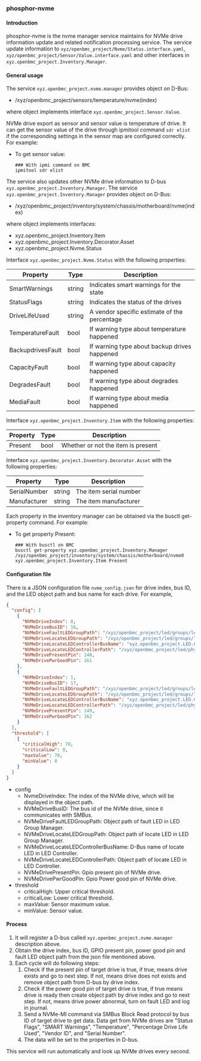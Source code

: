### phosphor-nvme

#### Introduction

phosphor-nvme is the nvme manager service maintains for NVMe drive information
update and related notification processing service. The service update
information to `xyz/openbmc_project/Nvme/Status.interface.yaml`,
`xyz/openbmc_project/Sensor/Value.interface.yaml` and other interfaces in
`xyz.openbmc_project.Inventory.Manager`.

#### General usage

The service `xyz.openbmc_project.nvme.manager` provides object on D-Bus:

- /xyz/openbmc_project/sensors/temperature/nvme(index)

where object implements interface `xyz.openbmc_project.Sensor.Value`.

NVMe drive export as sensor and sensor value is temperature of drive. It can get
the sensor value of the drive through ipmitool command `sdr elist` if the
corresponding settings in the sensor map are configured correctly. For example:

- To get sensor value:

  ```
  ### With ipmi command on BMC
  ipmitool sdr elist
  ```

The service also updates other NVMe drive information to D-bus
`xyz.openbmc_project.Inventory.Manager`. The service
`xyz.openbmc_project.Inventory.Manager` provides object on D-Bus:

- /xyz/openbmc_project/inventory/system/chassis/motherboard/nvme(index)

where object implements interfaces:

- xyz.openbmc_project.Inventory.Item
- xyz.openbmc_project.Inventory.Decorator.Asset
- xyz.openbmc_project.Nvme.Status

Interface `xyz.openbmc_project.Nvme.Status` with the following properties:

| Property          | Type   | Description                                  |
| ----------------- | ------ | -------------------------------------------- |
| SmartWarnings     | string | Indicates smart warnings for the state       |
| StatusFlags       | string | Indicates the status of the drives           |
| DriveLifeUsed     | string | A vendor specific estimate of the percentage |
| TemperatureFault  | bool   | If warning type about temperature happened   |
| BackupdrivesFault | bool   | If warning type about backup drives happened |
| CapacityFault     | bool   | If warning type about capacity happened      |
| DegradesFault     | bool   | If warning type about degrades happened      |
| MediaFault        | bool   | If warning type about media happened         |

Interface `xyz.openbmc_project.Inventory.Item` with the following properties:

| Property | Type | Description                        |
| -------- | ---- | ---------------------------------- |
| Present  | bool | Whether or not the item is present |

Interface `xyz.openbmc_project.Inventory.Decorator.Asset` with the following
properties:

| Property     | Type   | Description            |
| ------------ | ------ | ---------------------- |
| SerialNumber | string | The item serial number |
| Manufacturer | string | The item manufacturer  |

Each property in the inventory manager can be obtained via the busctl
get-property command. For example:

- To get property Present:

  ```
  ### With busctl on BMC
  busctl get-property xyz.openbmc_project.Inventory.Manager /xyz/openbmc_project/inventory/system/chassis/motherboard/nvme0 xyz.openbmc_project.Inventory.Item Present
  ```

#### Configuration file

There is a JSON configuration file `nvme_config.json` for drive index, bus ID,
and the LED object path and bus name for each drive. For example,

```json
{
  "config": [
    {
      "NVMeDriveIndex": 0,
      "NVMeDriveBusID": 16,
      "NVMeDriveFaultLEDGroupPath": "/xyz/openbmc_project/led/groups/led_u2_0_fault",
      "NVMeDriveLocateLEDGroupPath": "/xyz/openbmc_project/led/groups/led_u2_0_locate",
      "NVMeDriveLocateLEDControllerBusName": "xyz.openbmc_project.LED.Controller.led_u2_0_locate",
      "NVMeDriveLocateLEDControllerPath": "/xyz/openbmc_project/led/physical/led_u2_0_locate",
      "NVMeDrivePresentPin": 148,
      "NVMeDrivePwrGoodPin": 161
    },
    {
      "NVMeDriveIndex": 1,
      "NVMeDriveBusID": 17,
      "NVMeDriveFaultLEDGroupPath": "/xyz/openbmc_project/led/groups/led_u2_1_fault",
      "NVMeDriveLocateLEDGroupPath": "/xyz/openbmc_project/led/groups/led_u2_1_locate",
      "NVMeDriveLocateLEDControllerBusName": "xyz.openbmc_project.LED.Controller.led_u2_1_locate",
      "NVMeDriveLocateLEDControllerPath": "/xyz/openbmc_project/led/physical/led_u2_1_locate",
      "NVMeDrivePresentPin": 149,
      "NVMeDrivePwrGoodPin": 162
    }
  ],
  "threshold": [
    {
      "criticalHigh": 70,
      "criticalLow": 0,
      "maxValue": 70,
      "minValue": 0
    }
  ]
}
```

- config
  - NvmeDriveIndex: The index of the NVMe drive, which will be displayed in the
    object path.
  - NVMeDriveBusID: The bus id of the NVMe drive, since it communicates with
    SMBus.
  - NVMeDriveFaultLEDGroupPath: Object path of fault LED in LED Group Manager.
  - NVMeDriveLocateLEDGroupPath: Object path of locate LED in LED Group Manager.
  - NVMeDriveLocateLEDControllerBusName: D-Bus name of locate LED in LED
    Controller.
  - NVMeDriveLocateLEDControllerPath: Object path of locate LED in LED
    Controller.
  - NVMeDrivePresentPin: Gpio present pin of NVMe drive.
  - NVMeDrivePwrGoodPin: Gpio Power good pin of NVMe drive.
- threshold
  - criticalHigh: Upper critical threshold.
  - criticalLow: Lower critical threshold.
  - maxValue: Sensor maximum value.
  - minValue: Sensor value.

#### Process

1. It will register a D-bus called `xyz.openbmc_project.nvme.manager`
   description above.
2. Obtain the drive index, bus ID, GPIO present pin, power good pin and fault
   LED object path from the json file mentioned above.
3. Each cycle will do following steps:
   1. Check if the present pin of target drive is true, if true, means drive
      exists and go to next step. If not, means drive does not exists and remove
      object path from D-bus by drive index.
   2. Check if the power good pin of target drive is true, if true means drive
      is ready then create object path by drive index and go to next step. If
      not, means drive power abnormal, turn on fault LED and log in journal.
   3. Send a NVMe-MI command via SMBus Block Read protocol by bus ID of target
      drive to get data. Data get from NVMe drives are "Status Flags", "SMART
      Warnings", "Temperature", "Percentage Drive Life Used", "Vendor ID", and
      "Serial Number".
   4. The data will be set to the properties in D-bus.

This service will run automatically and look up NVMe drives every second.
